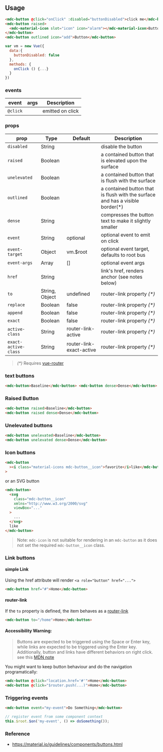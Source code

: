 ## Usage

```html
<mdc-button @click="onClick" :disabled="buttonDisabled">click me</mdc-button>
<mdc-button raised>
  <mdc-material-icon slot="icon" icon="alarm"></mdc-material-icon>Button
</mdc-button>
<mdc-button outlined icon="add">Button</mdc-button>
```

```javascript
var vm = new Vue({
  data:{
    buttonDisabled: false
  },
  methods: {
    onClick () {...}
  }
})
```

### events

| event    | args | Description      |
| -------- | ---- | ---------------- |
| `@click` |      | emitted on click |

### props

| prop                 | Type           | Default                  | Description                                                                    |
| -------------------- | -------------- | ------------------------ | ------------------------------------------------------------------------------ |
| `disabled`           | String         |                          | disable the button                                                             |
| `raised`             | Boolean        |                          | a contained button that is elevated upon the surface                           |
| `unelevated`         | Boolean        |                          | a contained button that is flush with the surface                              |
| `outlined`           | Boolean        |                          | a contained button that is flush with the surface and has a visible border(\*) |
| `dense`              | String         |                          | compresses the button text to make it slightly smaller                         |
| `event`              | String         | optional                 | optional event to emit on click                                                |
| `event-target`       | Object         | vm.\$root                | optional event target, defaults to root bus                                    |
| `event-args`         | Array          | []                       | optional event args                                                            |
| `href`               | String         |                          | link's href, renders anchor (see notes below)                                  |
| `to`                 | String, Object | undefined                | router-link property _(\*)_                                                    |
| `replace`            | Boolean        | false                    | router-link property _(\*)_                                                    |
| `append`             | Boolean        | false                    | router-link property _(\*)_                                                    |
| `exact`              | Boolean        | false                    | router-link property _(\*)_                                                    |
| `active-class`       | String         | router-link-active       | router-link property _(\*)_                                                    |
| `exact-active-class` | String         | router-link-exact-active | router-link property _(\*)_                                                    |

> _(\*)_ Requires [vue-router](https://router.vuejs.org)

### text buttons

```html
<mdc-button>Baseline</mdc-button> <mdc-button dense>Dense</mdc-button>
```

### Raised Button

```html
<mdc-button raised>Baseline</mdc-button>
<mdc-button raised dense>Dense</mdc-button>
```

### Unelevated buttons

```html
<mdc-button unelevated>Baseline</mdc-button>
<mdc-button unelevated dense>Dense</mdc-button>
```

### Icon buttons

```html
<mdc-button
  ><i class="material-icons mdc-button__icon">favorite</i>like</mdc-button
>
```

or an SVG button

```html
<mdc-button>
  <svg
    class="mdc-button__icon"
    xmlns="http://www.w3.org/2000/svg"
    viewBox="..."
  >
    ...
  </svg>
  like
</mdc-button>
```

> Note: `mdc-icon` is not suitable for rendering in an `mdc-button` as it does not set the required `mdc-button__icon` class.

### Link buttons

#### simple Link

Using the href attribute will render `<a role="button" href="...">`

```html
<mdc-button href="#">Home</mdc-button>
```

#### router-link

If the `to` property is defined, the item behaves as a
[router-link](https://router.vuejs.org/en/api/router-link.html)

```html
<mdc-button to="/home">Home</mdc-button>
```

#### Accessibility Warning:

> Buttons are expected to be triggered using the Space or Enter key,
> while links are expected to be triggered using the Enter key.
> Additionally, button and links have different behaviors on right click.
> see this [MDN note](https://developer.mozilla.org/en-US/docs/Web/Accessibility/ARIA/ARIA_Techniques/Using_the_button_role#Keyboard_and_focus)

You might want to keep button behaviour and do the navigation programatically:

```html
<mdc-button @click="location.href='#'">Home</mdc-button>
<mdc-button @click="$router.push(...)">Home</mdc-button>
```

### Triggering events

```html
<mdc-button event="my-event">Do Something</mdc-button>
```

```javascript
// register event from some component context
this.$root.$on('my-event', () => doSomething());
```

### Reference

- <https://material.io/guidelines/components/buttons.html>

